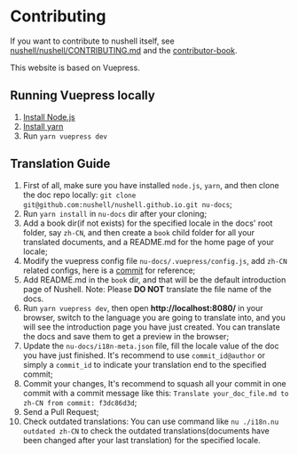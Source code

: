 # Contributing

If you want to contribute to nushell itself, see [nushell/nushell/CONTRIBUTING.md](https://github.com/nushell/nushell/blob/master/CONTRIBUTING.md) and the [contributor-book](https://www.nushell.sh/contributor-book/).

This website is based on Vuepress.

## Running Vuepress locally

1. [Install Node.js](https://nodejs.org/en/download/)
1. [Install yarn](https://yarnpkg.com/getting-started/install)
1. Run `yarn vuepress dev`

## Translation Guide

1. First of all, make sure you have installed `node.js`, `yarn`, and then clone the doc repo locally:
   `git clone git@github.com:nushell/nushell.github.io.git nu-docs`;
2. Run `yarn install` in `nu-docs` dir after your cloning;
3. Add a book dir(if not exists) for the specified locale in the docs' root folder, say `zh-CN`, and then create a `book` child folder for all your translated documents, and a README.md for the home page of your locale;
4. Modify the vuepress config file `nu-docs/.vuepress/config.js`, add `zh-CN` related configs, here is a [commit](https://github.com/nushell/nushell.github.io/commit/46d1672) for reference;
5. Add README.md in the `book` dir, and that will be the default introduction page of Nushell. Note: Please **DO NOT** translate the file name of the docs.
6. Run `yarn vuepress dev`, then open **http://localhost:8080/** in your browser, switch to the language you are going to translate into, and you will see the introduction page you have just created. You can translate the docs and save them to get a preview in the browser;
7. Update the `nu-docs/i18n-meta.json` file, fill the locale value of the doc you have just finished. It's recommend to use `commit_id@author` or simply a `commit_id` to indicate your translation end to the specified commit;
8. Commit your changes, It's recommend to squash all your commit in one commit with a commit message like this: `Translate your_doc_file.md to zh-CN from commit: f3dc86d3d`;
9. Send a Pull Request;
10. Check outdated translations: You can use command like `nu ./i18n.nu outdated zh-CN` to check the outdated translations(documents have been changed after your last translation) for the specified locale.
